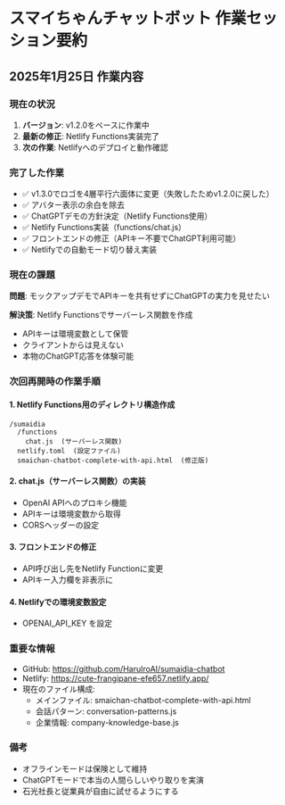 # スマイちゃんチャットボット 作業セッション要約

## 2025年1月25日 作業内容

### 現在の状況
1. **バージョン**: v1.2.0をベースに作業中
2. **最新の修正**: Netlify Functions実装完了
3. **次の作業**: Netlifyへのデプロイと動作確認

### 完了した作業
- ✅ v1.3.0でロゴを4層平行六面体に変更（失敗したためv1.2.0に戻した）
- ✅ アバター表示の余白を除去
- ✅ ChatGPTデモの方針決定（Netlify Functions使用）
- ✅ Netlify Functions実装（functions/chat.js）
- ✅ フロントエンドの修正（APIキー不要でChatGPT利用可能）
- ✅ Netlifyでの自動モード切り替え実装

### 現在の課題
**問題**: モックアップデモでAPIキーを共有せずにChatGPTの実力を見せたい

**解決策**: Netlify Functionsでサーバーレス関数を作成
- APIキーは環境変数として保管
- クライアントからは見えない
- 本物のChatGPT応答を体験可能

### 次回再開時の作業手順

#### 1. Netlify Functions用のディレクトリ構造作成
```
/sumaidia
  /functions
    chat.js  (サーバーレス関数)
  netlify.toml  (設定ファイル)
  smaichan-chatbot-complete-with-api.html  (修正版)
```

#### 2. chat.js（サーバーレス関数）の実装
- OpenAI APIへのプロキシ機能
- APIキーは環境変数から取得
- CORSヘッダーの設定

#### 3. フロントエンドの修正
- API呼び出し先をNetlify Functionに変更
- APIキー入力欄を非表示に

#### 4. Netlifyでの環境変数設定
- OPENAI_API_KEY を設定

### 重要な情報
- GitHub: https://github.com/HaruIroAI/sumaidia-chatbot
- Netlify: https://cute-frangipane-efe657.netlify.app/
- 現在のファイル構成:
  - メインファイル: smaichan-chatbot-complete-with-api.html
  - 会話パターン: conversation-patterns.js
  - 企業情報: company-knowledge-base.js

### 備考
- オフラインモードは保険として維持
- ChatGPTモードで本当の人間らしいやり取りを実演
- 石光社長と従業員が自由に試せるようにする